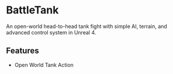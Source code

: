 # BattleTank
An open-world head-to-head tank fight with simple AI, terrain, and advanced control system in Unreal 4.

## Features
+ Open World Tank Action

